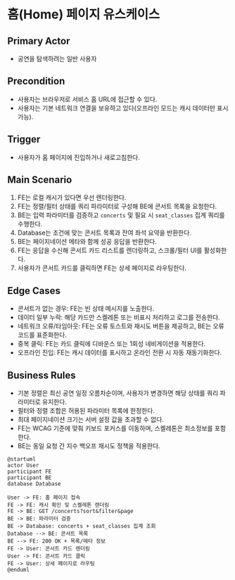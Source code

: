 # 홈(Home) 페이지 유스케이스

## Primary Actor
- 공연을 탐색하려는 일반 사용자

## Precondition
- 사용자는 브라우저로 서비스 홈 URL에 접근할 수 있다.
- 사용자는 기본 네트워크 연결을 보유하고 있다(오프라인 모드는 캐시 데이터만 표시 가능).

## Trigger
- 사용자가 홈 페이지에 진입하거나 새로고침한다.

## Main Scenario
1. FE는 로컬 캐시가 있다면 우선 렌더링한다.
2. FE는 정렬/필터 상태를 쿼리 파라미터로 구성해 BE에 콘서트 목록을 요청한다.
3. BE는 입력 파라미터를 검증하고 `concerts` 및 필요 시 `seat_classes` 집계 쿼리를 수행한다.
4. Database는 조건에 맞는 콘서트 목록과 잔여 좌석 요약을 반환한다.
5. BE는 페이지네이션 메타와 함께 성공 응답을 반환한다.
6. FE는 응답을 수신해 콘서트 카드 리스트를 렌더링하고, 스크롤/필터 UI를 활성화한다.
7. 사용자가 콘서트 카드를 클릭하면 FE는 상세 페이지로 라우팅한다.

## Edge Cases
- 콘서트가 없는 경우: FE는 빈 상태 메시지를 노출한다.
- 데이터 일부 누락: 해당 카드만 스켈레톤 또는 비표시 처리하고 로그를 전송한다.
- 네트워크 오류/타임아웃: FE는 오류 토스트와 재시도 버튼을 제공하고, BE는 오류 코드를 표준화한다.
- 중복 클릭: FE는 카드 클릭에 디바운스 또는 1회성 네비게이션을 적용한다.
- 오프라인 진입: FE는 캐시 데이터를 표시하고 온라인 전환 시 자동 재동기화한다.

## Business Rules
- 기본 정렬은 최신 공연 일정 오름차순이며, 사용자가 변경하면 해당 상태를 쿼리 파라미터로 유지한다.
- 필터와 정렬 조합은 허용된 파라미터 목록에 한정한다.
- 최대 페이지네이션 크기는 서버 설정 값을 초과할 수 없다.
- FE는 WCAG 기준에 맞춰 키보드 포커스를 이동하며, 스켈레톤은 최소정보를 포함한다.
- BE는 동일 요청 간 지수 백오프 재시도 정책을 적용한다.

```
@startuml
actor User
participant FE
participant BE
database Database

User -> FE: 홈 페이지 접속
FE -> FE: 캐시 확인 및 스켈레톤 렌더링
FE -> BE: GET /concerts?sort&filter&page
BE -> BE: 파라미터 검증
BE -> Database: concerts + seat_classes 집계 조회
Database --> BE: 콘서트 목록
BE --> FE: 200 OK + 목록/메타 정보
FE -> User: 콘서트 카드 렌더링
User -> FE: 콘서트 카드 클릭
FE -> User: 상세 페이지로 라우팅
@enduml
```

